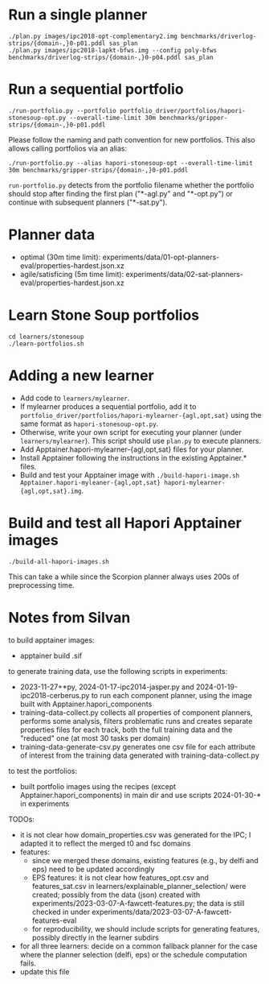 # Run a single planner

    ./plan.py images/ipc2018-opt-complementary2.img benchmarks/driverlog-strips/{domain-,}0-p01.pddl sas_plan
    ./plan.py images/ipc2018-lapkt-bfws.img --config poly-bfws benchmarks/driverlog-strips/{domain-,}0-p04.pddl sas_plan

# Run a sequential portfolio

    ./run-portfolio.py --portfolio portfolio_driver/portfolios/hapori-stonesoup-opt.py --overall-time-limit 30m benchmarks/gripper-strips/{domain-,}0-p01.pddl

Please follow the naming and path convention for new portfolios. This also allows calling portfolios via an alias:

    ./run-portfolio.py --alias hapori-stonesoup-opt --overall-time-limit 30m benchmarks/gripper-strips/{domain-,}0-p01.pddl

`run-portfolio.py` detects from the portfolio filename whether the portfolio should stop after finding the first plan ("\*-agl.py" and "\*-opt.py") or continue with subsequent planners ("\*-sat.py").

# Planner data

* optimal (30m time limit): experiments/data/01-opt-planners-eval/properties-hardest.json.xz
* agile/satisficing (5m time limit): experiments/data/02-sat-planners-eval/properties-hardest.json.xz

# Learn Stone Soup portfolios

    cd learners/stonesoup
    ./learn-portfolios.sh

# Adding a new learner

* Add code to `learners/mylearner`.
* If mylearner produces a sequential portfolio, add it to `portfolio_driver/portfolios/hapori-mylearner-{agl,opt,sat}` using the same format as `hapori-stonesoup-opt.py`.
* Otherwise, write your own script for executing your planner (under `learners/mylearner`). This script should use `plan.py` to execute planners.
* Add Apptainer.hapori-mylearner-{agl,opt,sat} files for your planner.
* Install Apptainer following the instructions in the existing Apptainer.* files.
* Build and test your Apptainer image with `./build-hapori-image.sh Apptainer.hapori-myleaner-{agl,opt,sat} hapori-mylearner-{agl,opt,sat}.img`.

# Build and test all Hapori Apptainer images

    ./build-all-hapori-images.sh

This can take a while since the Scorpion planner always uses 200s of preprocessing time.





# Notes from Silvan
to build apptainer images:
* apptainer build <image-name>.sif <recipe-name>

to generate training data, use the following scripts in experiments:
* 2023-11-27+*py, 2024-01-17-ipc2014-jasper.py and 2024-01-19-ipc2018-cerberus.py to run each component planner, using the image built with Apptainer.hapori_components
* training-data-collect.py collects all properties of component planners, performs some analysis, filters problematic runs and creates separate properties files for each track, both the full training data and the "reduced" one (at most 30 tasks per domain)
* training-data-generate-csv.py generates one csv file for each attribute of interest from the training data generated with training-data-collect.py

to test the portfolios:
* built portfolio images using the recipes (except Apptainer.hapori_components) in main dir and use scripts 2024-01-30-* in experiments

TODOs:
* it is not clear how domain_properties.csv was generated for the IPC; I adapted it to reflect the merged t0 and fsc domains
* features:
    - since we merged these domains, existing features (e.g., by delfi and eps) need to be updated accordingly
    - EPS features: it is not clear how features_opt.csv and features_sat.csv in learners/explainable_planner_selection/ were created; possibly from the data (json) created with experiments/2023-03-07-A-fawcett-features.py; the data is still checked in under experiments/data/2023-03-07-A-fawcett-features-eval
    - for reproducibility, we should include scripts for generating features, possibly directly in the learner subdirs
* for all three learners: decide on a common fallback planner for the case where the planner selection (delfi, eps) or the schedule computation fails.
* update this file
